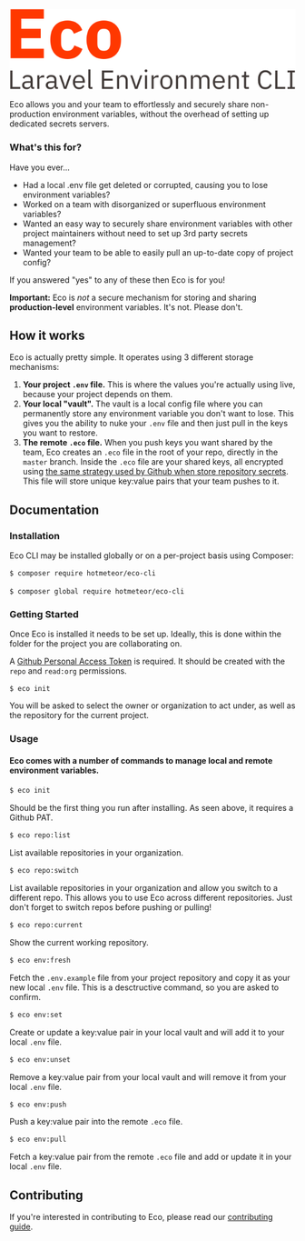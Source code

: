 ![Eco logo](./logo.svg)

Eco allows you and your team to effortlessly and securely share non-production environment variables, without the overhead of setting up dedicated secrets servers.

### What's this for?

Have you ever...
- Had a local .env file get deleted or corrupted, causing you to lose environment variables?
- Worked on a team with disorganized or superfluous environment variables?
- Wanted an easy way to securely share environment variables with other project maintainers without need to set up 3rd party secrets management?
- Wanted your team to be able to easily pull an up-to-date copy of project config?

If you answered "yes" to any of these then Eco is for you!

**Important:** Eco is _not_ a secure mechanism for storing and sharing **production-level** environment variables. It's not. Please don't.

## How it works

Eco is actually pretty simple. It operates using 3 different storage mechanisms:

1. **Your project `.env` file.** This is where the values you're actually using live, because your project depends on them.
2. **Your local "vault".** The vault is a local config file where you can permanently store any environment variable you don't want to lose. This gives you the ability to nuke your `.env` file and then just pull in the keys you want to restore.
3. **The remote `.eco` file.** When you push keys you want shared by the team, Eco creates an `.eco` file in the root of your repo, directly in the `master` branch. Inside the `.eco` file are your shared keys, all encrypted using [the same strategy used by Github when store repository secrets](https://docs.github.com/en/rest/reference/actions#create-or-update-a-repository-secret). This file will store unique key:value pairs that your team pushes to it.

## Documentation

### Installation

Eco CLI may be installed globally or on a per-project basis using Composer:

```shell script
$ composer require hotmeteor/eco-cli
 
$ composer global require hotmeteor/eco-cli
```

### Getting Started

Once Eco is installed it needs to be set up. Ideally, this is done within the folder for the project you are collaborating on. 

A [Github Personal Access Token](https://docs.github.com/en/github/authenticating-to-github/creating-a-personal-access-token) is required. It should be created with the `repo` and `read:org` permissions.

```shell script
$ eco init
```

You will be asked to select the owner or organization to act under, as well as the repository for the current project.

### Usage

#### Eco comes with a number of commands to manage local and remote environment variables.

```sh
$ eco init
```

Should be the first thing you run after installing. As seen above, it requires a Github PAT.

```sh
$ eco repo:list
```

List available repositories in your organization.

```sh
$ eco repo:switch
```

List available repositories in your organization and allow you switch to a different repo. This allows you to use Eco across different repositories. Just don't forget to switch repos before pushing or pulling!

```sh
$ eco repo:current
```

Show the current working repository.

```sh
$ eco env:fresh
```

Fetch the `.env.example` file from your project repository and copy it as your new local `.env` file. This is a desctructive command, so you are asked to confirm.

```sh
$ eco env:set
```

Create or update a key:value pair in your local vault and will add it to your local `.env` file.

```sh
$ eco env:unset
```

Remove a key:value pair from your local vault and will remove it from your local `.env` file.

```sh
$ eco env:push
```

Push a key:value pair into the remote `.eco` file.


```sh
$ eco env:pull
```

Fetch a key:value pair from the remote `.eco` file and add or update it in your local `.env` file.

## Contributing

If you're interested in contributing to Eco, please read our [contributing guide](https://github.com/hotmeteor/eco-cli/blob/master/.github/CONTRIBUTING.md).
